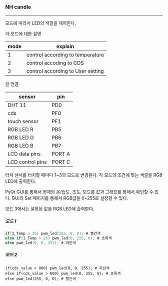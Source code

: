 ### NH candle

---

모드에 따라서 LED의 색깔을 제어한다.



각 모드에 대한 설명

| mode | explain                           |
| ---- | --------------------------------- |
| 1    | control according to temperature  |
| 2    | control accoding to CDS           |
| 3    | control according to User setting |



핀 연결

| sensor           | pin    |
| ---------------- | ------ |
| DHT 11           | PD0    |
| cds              | PF0    |
| touch sensor     | PF1    |
| RGB LED R        | PB5    |
| RGB LED G        | PB6    |
| RGB LED B        | PB7    |
| LCD data pins    | PORT A |
| LCD control pins | PORT C |



터치 센서를 터치할 때마다 1~3의 모드로 변경된다.
각 모드의 조건에 맞는 색깔을 RGB LED에 출력한다.

PyQt GUI를 통해서 현재의 온/습도, 조도, 모드를 값과 그래프를 통해서 확인할 수 있다.
GUI의 Set 페이지를 통해서 RGB값을 0~255로 설정할 수 있다.

모드 3에서는 설정된 값을 RGB LED에 출력한다.



##### 모드 1

```c
if(I_Temp > 30) pwm_led(255, 0, 0); # 빨간색
else if(I_Temp > 25) pwm_led(0, 255, 0); # 초록색
else pwm_led(0, 0, 255); # 파란색
```



##### 모드 2

```
if(cds_value > 800) pwm_led(0, 0, 255); # 파란색
else if(cds_value > 600) pwm_led(0, 255, 0); # 초록색
else pwm_led(255, 0, 0); # 빨간색
```



